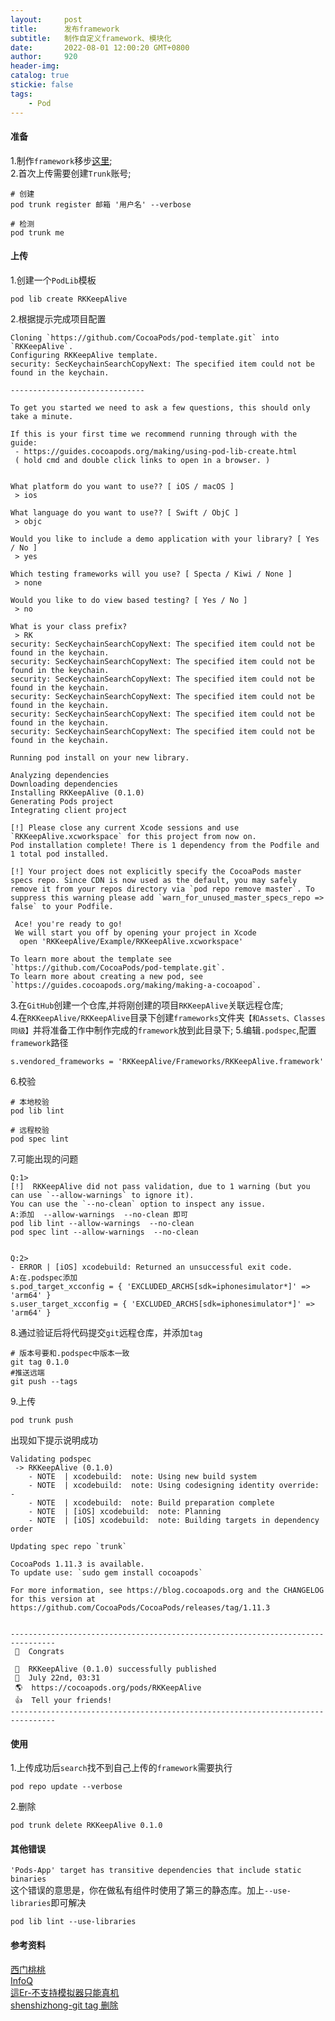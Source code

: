 ```yaml
---
layout:     post
title:      发布framework
subtitle:  	制作自定义framework、模块化
date:       2022-08-01 12:00:20 GMT+0800
author:     920
header-img: 
catalog: true
stickie: false
tags:
    - Pod
---
```



#### 准备
1.制作`framework`移步[这里](https://yuan920.github.io/2020/02/15/iOS%E9%9D%99%E6%80%81%E5%BA%93%E5%92%8C%E5%8A%A8%E6%80%81%E5%BA%93%E7%9A%84%E5%88%9B%E5%BB%BA%E5%92%8C%E4%BD%BF%E7%94%A8/);  
2.首次上传需要创建`Trunk`账号;  
```
# 创建
pod trunk register 邮箱 '用户名' --verbose 

# 检测
pod trunk me
```

#### 上传

1.创建一个`PodLib`模板
```
pod lib create RKKeepAlive
```
2.根据提示完成项目配置
```
Cloning `https://github.com/CocoaPods/pod-template.git` into `RKKeepAlive`.
Configuring RKKeepAlive template.
security: SecKeychainSearchCopyNext: The specified item could not be found in the keychain.

------------------------------

To get you started we need to ask a few questions, this should only take a minute.

If this is your first time we recommend running through with the guide: 
 - https://guides.cocoapods.org/making/using-pod-lib-create.html
 ( hold cmd and double click links to open in a browser. )


What platform do you want to use?? [ iOS / macOS ]
 > ios

What language do you want to use?? [ Swift / ObjC ]
 > objc

Would you like to include a demo application with your library? [ Yes / No ]
 > yes

Which testing frameworks will you use? [ Specta / Kiwi / None ]
 > none

Would you like to do view based testing? [ Yes / No ]
 > no

What is your class prefix?
 > RK
security: SecKeychainSearchCopyNext: The specified item could not be found in the keychain.
security: SecKeychainSearchCopyNext: The specified item could not be found in the keychain.
security: SecKeychainSearchCopyNext: The specified item could not be found in the keychain.
security: SecKeychainSearchCopyNext: The specified item could not be found in the keychain.
security: SecKeychainSearchCopyNext: The specified item could not be found in the keychain.
security: SecKeychainSearchCopyNext: The specified item could not be found in the keychain.

Running pod install on your new library.

Analyzing dependencies
Downloading dependencies
Installing RKKeepAlive (0.1.0)
Generating Pods project
Integrating client project

[!] Please close any current Xcode sessions and use `RKKeepAlive.xcworkspace` for this project from now on.
Pod installation complete! There is 1 dependency from the Podfile and 1 total pod installed.

[!] Your project does not explicitly specify the CocoaPods master specs repo. Since CDN is now used as the default, you may safely remove it from your repos directory via `pod repo remove master`. To suppress this warning please add `warn_for_unused_master_specs_repo => false` to your Podfile.

 Ace! you're ready to go!
 We will start you off by opening your project in Xcode
  open 'RKKeepAlive/Example/RKKeepAlive.xcworkspace'

To learn more about the template see `https://github.com/CocoaPods/pod-template.git`.
To learn more about creating a new pod, see `https://guides.cocoapods.org/making/making-a-cocoapod`.
```
3.在`GitHub`创建一个仓库,并将刚创建的项目`RKKeepAlive`关联远程仓库;  
4.在`RKKeepAlive/RKKeepAlive`目录下创建`frameworks`文件夹`【和Assets、Classes同级】`并将准备工作中制作完成的`framework`放到此目录下; 
5.编辑`.podspec`,配置`framework`路径
```
s.vendored_frameworks = 'RKKeepAlive/Frameworks/RKKeepAlive.framework'
``` 
6.校验
```
# 本地校验
pod lib lint 

# 远程校验
pod spec lint 
```
7.可能出现的问题
```
Q:1>
[!]  RKKeepAlive did not pass validation, due to 1 warning (but you can use `--allow-warnings` to ignore it).
You can use the `--no-clean` option to inspect any issue.
A:添加  --allow-warnings  --no-clean 即可
pod lib lint --allow-warnings  --no-clean
pod spec lint --allow-warnings  --no-clean


Q:2>
- ERROR | [iOS] xcodebuild: Returned an unsuccessful exit code.
A:在.podspec添加 
s.pod_target_xcconfig = { 'EXCLUDED_ARCHS[sdk=iphonesimulator*]' => 'arm64' }
s.user_target_xcconfig = { 'EXCLUDED_ARCHS[sdk=iphonesimulator*]' => 'arm64' }
```
8.通过验证后将代码提交`git`远程仓库，并添加`tag`
```
# 版本号要和.podspec中版本一致
git tag 0.1.0
#推送远端
git push --tags
```
9.上传
```
pod trunk push
```
出现如下提示说明成功
```
Validating podspec
 -> RKKeepAlive (0.1.0)
    - NOTE  | xcodebuild:  note: Using new build system
    - NOTE  | xcodebuild:  note: Using codesigning identity override: -
    - NOTE  | xcodebuild:  note: Build preparation complete
    - NOTE  | [iOS] xcodebuild:  note: Planning
    - NOTE  | [iOS] xcodebuild:  note: Building targets in dependency order

Updating spec repo `trunk`

CocoaPods 1.11.3 is available.
To update use: `sudo gem install cocoapods`

For more information, see https://blog.cocoapods.org and the CHANGELOG for this version at https://github.com/CocoaPods/CocoaPods/releases/tag/1.11.3


--------------------------------------------------------------------------------
 🎉  Congrats

 🚀  RKKeepAlive (0.1.0) successfully published
 📅  July 22nd, 03:31
 🌎  https://cocoapods.org/pods/RKKeepAlive
 👍  Tell your friends!
--------------------------------------------------------------------------------
```

#### 使用

1.上传成功后`search`找不到自己上传的`framework`需要执行
```
pod repo update --verbose
```
2.删除
```
pod trunk delete RKKeepAlive 0.1.0
```
#### 其他错误
`'Pods-App' target has transitive dependencies that include static binaries`  
这个错误的意思是，你在做私有组件时使用了第三的静态库。加上`--use-libraries`即可解决  

```
pod lib lint --use-libraries
```

#### 参考资料

[西门桃桃](https://devfutao.com/archives/175/)  
[InfoQ](https://xie.infoq.cn/article/dbfbe3aa0ffdc81a648e7da75)  
[這Er-不支持模拟器只能真机](https://www.jianshu.com/p/88180b4d2ab7/)  
[shenshizhong-git tag 删除](https://www.jianshu.com/p/208aff2dccdc)  




